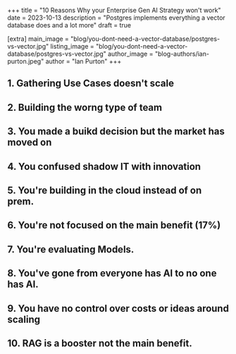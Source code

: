 +++
title = "10 Reasons Why your Enterprise Gen AI Strategy won't work"
date = 2023-10-13
description = "Postgres implements everything a vector database does and a lot more"
draft = true

[extra]
main_image = "blog/you-dont-need-a-vector-database/postgres-vs-vector.jpg"
listing_image = "blog/you-dont-need-a-vector-database/postgres-vs-vector.jpg"
author_image = "blog-authors/ian-purton.jpeg"
author = "Ian Purton"
+++

## 1. Gathering Use Cases doesn't scale

## 2. Building the worng type of team

## 3. You made a buikd decision but the market has moved on

## 4. You confused shadow IT with innovation

## 5. You're building in the cloud instead of on prem.

## 6. You're not focused on the main benefit (17%)

## 7. You're evaluating Models.

## 8. You've gone from everyone has AI to no one has AI.

## 9. You have no control over costs or ideas around scaling

## 10. RAG is a booster not the main benefit.